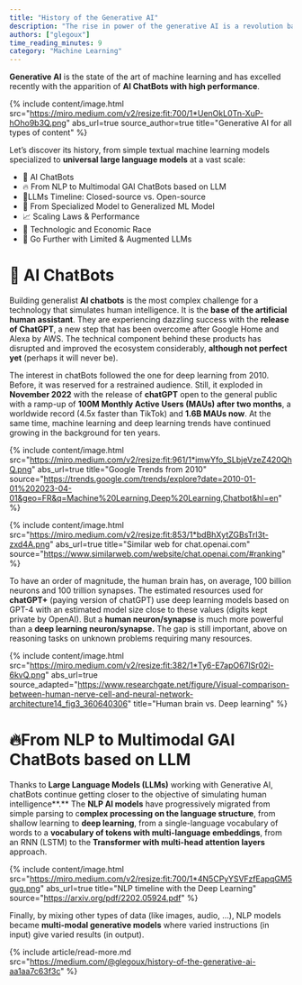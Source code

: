```yaml
---
title: "History of the Generative AI"
description: "The rise in power of the generative AI is a revolution based on Deep Learning, transforming the tech world into a new one."
authors: ["glegoux"]
time_reading_minutes: 9
category: "Machine Learning"
---
```


**Generative AI**  is the state of the art of machine learning and has excelled recently with the apparition of  **AI ChatBots with high performance**.

{% include content/image.html
src="https://miro.medium.com/v2/resize:fit:700/1*UenOkL0Tn-XuP-hOho9b3Q.png"
abs_url=true
source_author=true
title="Generative AI for all types of content"
%}

Let’s discover its history, from simple textual machine learning models specialized to  **universal**  **large language models** at a vast scale:

-   💬 AI ChatBots
-   🔥 From NLP to Multimodal GAI ChatBots based on LLM
-   🧪LLMs Timeline: Closed-source vs. Open-source
-   🎯 From Specialized Model to Generalized ML Model
-   📈 Scaling Laws & Performance
-   🏁 Technologic and Economic Race
-   🚀 Go Further with Limited & Augmented LLMs

# 💬 AI ChatBots

Building generalist  **AI chatbots**  is the most complex challenge for a technology that simulates human intelligence. It is the  **base of the artificial human assistant**. They are experiencing dazzling success with the  **release of ChatGPT**, a new step that has been overcome after Google Home and Alexa by AWS. The technical component behind these products has disrupted and improved the ecosystem considerably,  **although not perfect yet**  (perhaps it will never be).

The interest in chatBots followed the one for deep learning from 2010. Before, it was reserved for a restrained audience. Still, it exploded in  **November 2022**  with the release of  **chatGPT**  open to the general public with a ramp-up of  **100M Monthly Active Users (MAUs) after two months**, a  worldwide record (4.5x faster than TikTok) and  **1.6B MAUs now**. At the same time, machine learning and deep learning trends have continued growing in the background for ten years.

{% include content/image.html
src="https://miro.medium.com/v2/resize:fit:961/1*imwYfo_SLbjeVzeZ420QhQ.png"
abs_url=true
title="Google Trends from 2010"
source="https://trends.google.com/trends/explore?date=2010-01-01%202023-04-01&geo=FR&q=Machine%20Learning,Deep%20Learning,Chatbot&hl=en"
%}

{% include content/image.html
src="https://miro.medium.com/v2/resize:fit:853/1*bdBhXytZGBsTrI3t-zxd4A.png"
abs_url=true
title="Similar web for chat.openai.com"
source="https://www.similarweb.com/website/chat.openai.com/#ranking"
%}

To have an order of magnitude, the human brain has, on average, 100 billion neurons and 100 trillion synapses. The estimated resources used for  **chatGPT+**  (paying version of chatGPT) use deep learning models based on GPT-4 with an estimated model size close to these values (digits kept private by OpenAI). But a  **human neuron/synapse**  is much more powerful than a  **deep learning neuron/synapse.** The gap is still important, above on reasoning tasks on unknown problems requiring many resources.

{% include content/image.html
src="https://miro.medium.com/v2/resize:fit:382/1*Ty6-E7apO67lSr02i-6kvQ.png"
abs_url=true
source_adapted="https://www.researchgate.net/figure/Visual-comparison-between-human-nerve-cell-and-neural-network-architecture14_fig3_360640306"
title="Human brain vs. Deep learning"
%}

# 🔥From NLP to Multimodal GAI ChatBots based on LLM

Thanks to  **Large Language Models (LLMs)**  working with Generative AI, chatBots continue getting closer to the objective of simulating  human intelligence**.**  The  **NLP AI models**  have progressively migrated from simple parsing to c**omplex processing on the language structure**, from shallow learning to  **deep learning**, from a single-language vocabulary of words to a  **vocabulary of tokens with multi-language embeddings**, from an RNN (LSTM) to the  **Transformer with multi-head attention layers**  approach.

{% include content/image.html
src="https://miro.medium.com/v2/resize:fit:700/1*4N5CPyYSVFzfEapqGM5gug.png"
abs_url=true
title="NLP timeline with the Deep Learning"
source="https://arxiv.org/pdf/2202.05924.pdf"
%}

Finally, by mixing other types of data (like images, audio, …), NLP models became  **multi-modal generative models** where varied instructions (in input) give varied results (in output).

{% include article/read-more.md
src="https://medium.com/@glegoux/history-of-the-generative-ai-aa1aa7c63f3c"
%}

